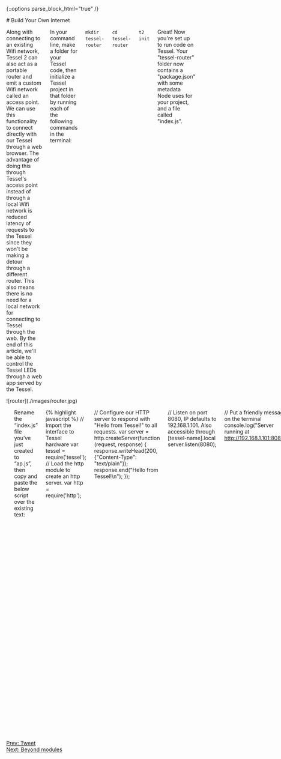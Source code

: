 {::options parse_block_html="true" /}

<div class="row">
# Build Your Own Internet
<div class="large-8 columns">

Along with connecting to an existing Wifi network, Tessel 2 can also act as a portable router and emit a custom Wifi network called an access point. We can use this functionality to connect directly with our Tessel through a web browser. The advantage of doing this through Tessel's access point instead of through a local Wifi network is reduced latency of requests to the Tessel since they won't be making a detour through a different router. This also means there is no need for a local network for connecting to Tessel through the web. By the end of this article, we'll be able to control the Tessel LEDs through a web app served by the Tessel.  

In your command line, make a folder for your Tessel code, then initialize a Tessel project in that folder by running each of the following commands in the terminal:

`mkdir tessel-router`

`cd tessel-router`

`t2 init`

Great! Now you're set up to run code on Tessel. Your "tessel-router" folder now contains a "package.json" with some metadata Node uses for your project, and a file called "index.js".
</div>
<div class="large-4 columns right">
![router](./images/router.jpg)
</div>
</div>

<div class="row">
<div class="large-12 columns">

<hr>

Rename the “index.js” file you’ve just created to “ap.js”, then copy and paste the below script over the existing text:

{% highlight javascript %}
// Import the interface to Tessel hardware
var tessel = require('tessel');
// Load the http module to create an http server.
var http = require('http');

// Configure our HTTP server to respond with "Hello from Tessel!" to all requests.
var server = http.createServer(function (request, response) {
  response.writeHead(200, {"Content-Type": "text/plain"});
  response.end("Hello from Tessel!\n");
});

// Listen on port 8080, IP defaults to 192.168.1.101. Also accessible through [tessel-name].local
server.listen(8080);

// Put a friendly message on the terminal
console.log("Server running at http://192.168.1.101:8080/");

{% endhighlight %}

Now that our server is in place, let's get our access point set up. In the terminal, run the following command:

`t2 ap -n TesselRouter`

This will make an open wifi network called TesselRouter. If you open the wifi setting of your computer or a separate device like a smartphone or tablet, and scan for new devices, you should be able to see and connect to this new network. After connecting to TesselRouter, run the following command in your terminal:

`t2 run index.js`

Once you see "Server running at http://192.168.1.101:8080/" in the terminal, go to http://192.168.1.101:8080/ (or http://tessel.local:8080/, replacing "tessel" with the name of your Tessel) in the web browser of the device connected to the TesselRouter network. You should "Hello from Tessel!" appear on the screen. You can press "Control+C" while in your terminal to stop this server. 

Now let's take it up a notch by adding some interactivity between the web page and the Tessel!

<hr>

Let's start this next part by building out the web page we want Tessel to send to your web browser. Create a file called `index.html` in your project directory and open it up in your preferred text editor to add the initial html for our web page:

{% highlight html %}
<!DOCTYPE html>
<html lang="en">
<head>
  <meta charset="UTF-8">
  <title>Tessel Web App</title>
</head>
<body>
  <h1>Hello from Tessel!</h1>
  <p>Press a button to toggle an LED.</p>
  <ul>
    <li>
      <button class="led-button" data-led="2">Green</button>
      Status: <span class="led-status"></span>
    </li>
    <li>
      <button class="led-button" data-led="3">Blue</button>
      Status: <span class="led-status"></span>
    </li>
  </ul>
</body>
</html>
{% endhighlight %}

If you open that file in your browser, you should see something like this:

![web app screenshot](./images/ap-web-app-preview.png)

In that html, we have a heading, a line of instructions for the user, and a list of buttons for controlling a corresponding LED on the Tessel. Below that list of buttons we'll add some JavaScript for communicating with the Tessel:

{% highlight html %}
<script type="text/javascript">
  // Get a NodeList of elements with the class 'led-button'
  var buttons = document.querySelectorAll('.led-button');

  // Iterate through that Nodelist and add a 'click' EventListener
  Array.prototype.forEach.call(buttons, function (button) {
    button.addEventListener('click', toggleLed);
  });

  // Our event handler function for 'click' events on the LED buttons
  function toggleLed (event) {
    var button = event.target;
    var ledIndex = button.getAttribute('data-led'); // The index of the led in the Tessel.led array
    var statusNode = button.parentNode.querySelector('.led-status'); // The sibling status span to update

    // create a new XHR for communicating requests to our Tessel server
    var req = new XMLHttpRequest();

    // Open a GET request to '/leds/:index'
    req.open('GET', '/leds/' + ledIndex);

    // Once the request gets a successful response, update that statusNode with the status of the LED.
    req.onload = function(e) {
      if (req.readyState == 4 && req.status == 200) {
        if (req.status == 200) {
          var response = JSON.parse(req.responseText);
          statusNode.textContent = response.on ? 'ON' : 'OFF';
        } else { 
          console.log('Error'); 
        }
      }
    }
    req.send(); // send our request to the server
  }
</script>
{% endhighlight %}


While there are some comments in the previous code snippet, the summary is when a button with the class "led-button" is clicked, we grab the info from its "data-led" attribute and make a request to our Tessel server with that info in the url. After we get a successful response from the server, we update the "Status" field next to the button with the state of the corresponding LED. 

Now let's check out `index.js` again to finish up the project. First, we're going to make a few changes to our server setup:

{% highlight javascript %}
// These two dependencies remain the same
var tessel = require('tessel');
var http = require('http');

// Require two other core Node.js modules
var fs = require('fs');
var url = require('url');

var server = http.createServer(function (request, response) {
  // here is the biggest change
  var urlParts = url.parse(request.url, true); // break up the url into easier-to-use parts
  var ledRegex = /leds/; // a Regex to catch requests to toggle LEDs

  if (urlParts.pathname.match(ledRegex)) {
    // if there is a request containing 'leds' call a function, toggleLED
    toggleLED(urlParts.pathname, request, response);
  } else {
    // all other request will call a function, showIndex
    showIndex(urlParts.pathname, request, response);
  }
});

// Stays the same
server.listen(8080);

// Stays the same
console.log('Server running at http://192.168.1.101:8080/');
{% endhighlight %}

Inside our `createServer` callback function, we've replaced the old plain text response with a basic router that catches requests to '/leds/:index' and defaults all other requests to a separate function. Let's add those functions below the `console.log`:

{% highlight javascript %}
// respond to the request with our index.html page
function showIndex (url, request, response) {
  response.writeHead(200, {"Content-Type": "text/html"});
  // use fs to read in index.html
  fs.readFile(__dirname + '/index.html', function (err, content) {
    if (err) {
      throw err;
    }

    // serves the content of index.html read in by fs
    response.end(content);
  });
}

// toggle the led specified in the url and respond with its state
function toggleLED (url, request, response) {
  var indexRegex = /(\d)$/; // Regex to find the number at the end of the url
  var result = indexRegex.exec(url); // capture the number, returns an array
  var index = +result[1]; // grab the captured result from the array and make sure it's a Number

  var led = tessel.led[index]; // use the index to refence the correct LED

  // toggle the state of the led and call the callback after that's done
  led.toggle(function (err) {
    if (err) {
      // log the error and send back a 500 (internal server error) response to the client
      console.log(err);
      response.writeHead(500, {"Content-Type": "application/json"});
      response.end(JSON.stringify({error: err}));
    } else {
      // the led was successfully toggled, so respond with the state of the toggled led using led.isOn
      response.writeHead(200, {"Content-Type": "application/json"});
      response.end(JSON.stringify({on: led.isOn}));
    }
  });
}
{% endhighlight %}

In our `showIndex` function, we grab the content of `index.html` using the Node.js `fs` module and respond to the web browser request with that content. In our toggleLED function, we use a Regex to search the url for the index of the led we want to toggle and pass that index into the `tessel.led` array. Now that we have the led we want, we toggle it and use the callback to respond to the server request with the current state of the led using `isOn` property.

One last step is to create a `.tesselignore` file in the project directory and add any non-JavaScript files we want to deploy with `index.js`. For this project, that means adding one line: `index.html`. 

Finally, let's fire up our server again by running:

`t2 run index.js`

Just like before, once you see the "Server running at http://192.168.1.101:8080/" message in your terminal, you should be able to connect to that url in the web browser of the device connected to the TesselRouter network. After connecting, you should see the index.html view we built earlier and, after clicking/tapping the buttons, see either the blue or green LEDs on the Tessel should be toggled on or off. 

<video src="https://dl.dropboxusercontent.com/u/74986127/tessel-router-demo.mp4" controls loop class="small-12 medium-8" >Video not available at the moment.</video>

</div>
</div>

<div class="greyBar"></div>

<div class="row">
<div class="large-6 columns left">
  <a href="tweet.html" class="bottomButton button">Prev: Tweet</a>
</div>

<div class="large-6 columns right">
  <a href="gpio.html" class= "bottomButton right button">Next: Beyond modules</a>
</div>
</div>
